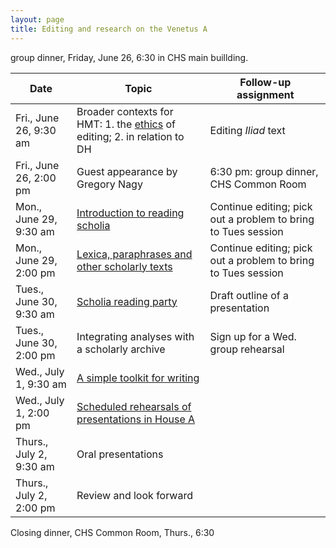 ```yaml
---
layout: page
title: Editing and research on the Venetus A
---
```



group dinner, Friday, June 26, 6:30 in CHS main buillding.


| Date | Topic | Follow-up assignment |
|------|-------|----------------------|
|Fri., June 26, 9:30 am | Broader contexts for HMT: 1. the  [ethics][ethics] of editing; 2. in relation to DH  |   Editing *Iliad* text |  
|Fri., June 26, 2:00 pm | Guest appearance by Gregory Nagy |   6:30 pm: group dinner, CHS Common Room  |  
|Mon., June 29, 9:30 am | [Introduction to reading scholia][scholia1]  |   Continue editing; pick out a problem to bring to Tues session|  
|Mon., June 29, 2:00 pm | [Lexica, paraphrases and other scholarly texts][palcod]  |   Continue editing; pick out a problem to bring to Tues session|  
|Tues., June 30,  9:30 am | [Scholia reading party][scholiaparty]  | Draft outline of a presentation |
|Tues., June 30, 2:00 pm | Integrating analyses with a scholarly archive  | Sign up for a Wed. group rehearsal |
|Wed., July 1,  9:30 am |  [A simple toolkit for writing][toolkit]  |  |
|Wed., July 1, 2:00 pm | [Scheduled rehearsals of presentations in House A][rehearse] |  |
|Thurs., July 2,  9:30 am |   Oral presentations |  |
|Thurs., July 2, 2:00 pm |  Review and look forward |  |  

Closing dinner, CHS Common Room, Thurs., 6:30


[toolkit]: ../../reading/toolkit

[rehearse]: ../../reading/rehearsal

[palcod]: ../../reading/palcodvenA

[parrylord]: ../reading/parrylord

[homericgreek]: ../reading/homericgreek

[paleography]: ../reading/paleography

[editing1]: ../reading/editing1

[markup]: ../reading/digitalediting

[iliad10]: ../reading/iliad10

[scholia1]: ../reading/editingscholia

[ethics]: ../reading/ethics




[built]: ../reading/mslayout

[vm]:  ../reading/vm

[il12]: ../reading/iliad12


[il19]: ../reading/iliad19


[cite]: ../reading/citation


[scholiaparty]: ../../reading/scholiaparty


[allenrecap]: ../reading/allen-recap


[scholia1]: ../../reading/scholiaintro